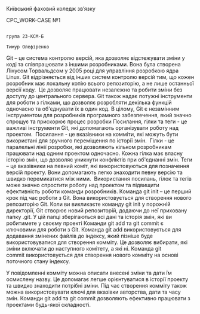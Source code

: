 Київський фаховий коледж зв’язку

СРС_WORK-CASE №1
                                                         


                                                                                                                       група 23-КСМ-Б
                                                                                                                       Тимур Олефіренко

Git – це система контролю версій, яка дозволяє відстежувати зміни у коді та співпрацювати з іншими розробниками. Вона була створена Лінусом Торвальдсом у 2005 році для управління розробкою ядра Linux. Git відрізняється від інших систем контролю версій тим, що кожен розробник має локальну копію всього репозиторію, а не лише останньої версії коду. 
Це дозволяє працювати незалежно та робити зміни без доступу до центрального сервера. Git також надає потужні інструменти для роботи з гілками, що дозволяє розробляти декілька функцій одночасно та об'єднувати їх в один код. В цілому, Git є незамінним інструментом для розробників програмного забезпечення, який значно спрощує та прискорює процес розробки
Посилання, гілки та теги - це важливі інструменти Git, які допомагають організувати роботу над проектом. 
Посилання - це вказівники на комміти, які можуть бути використані для зручного переміщення по історії змін. 
Гілки - це паралельні лінії розробки, які дозволяють кільком розробникам працювати над одним проектом одночасно. Кожна гілка має власну історію змін, що дозволяє уникнути конфліктів при об'єднанні змін.
Теги – це вказівники на певний коміт, які використовуються для позначення версій проекту. Вони допомагають легко знаходити певну версію та швидко перемикатися між ними. 
Використання посилань, гілок та тегів може значно спростити роботу над проектом та підвищити ефективність роботи команди розробників.
Команда git init – це перший крок під час роботи з Git. Вона використовується для створення нового репозиторію Git. Коли ви викликаєте команду git init у порожній директорії, Git створює новий репозиторій, додаючи до неї приховану папку .git. У цій папці зберігаються всі дані та історія змін, які ви робитимете у своєму проекті
Команди git add та git commit є ключовими для роботи з Git. Команда git add використовується для додавання змінених файлів до індексу, який пізніше буде використовуватися для створення комміту. Це дозволяє вибирати, які зміни включати до наступного комітету, а які ні. Команда git commit використовується для створення нового комміту на основі поточного стану індексу. 

У повідомленні комміту можна описати внесені зміни та дати їм осмислену назву. Це допомагає легше орієнтуватися в історії проекту та швидко знаходити потрібні зміни. Під час створення комміту також можна використовувати ключі для вказівки авторства, дати та часу змін. Команди git add та git commit дозволяють ефективно працювати з проектами будь-якої складності.
